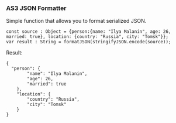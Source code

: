 ### AS3 JSON Formatter
Simple function that allows you to format serialized JSON.

```actionscript3
const source : Object = {person:{name: "Ilya Malanin", age: 26, married: true}, location: {country: "Russia", city: "Tomsk"}};
var result : String = formatJSON(stringifyJSON.encode(source));
```

Result:
```
{
  "person": {
		"name": "Ilya Malanin",
		"age": 26,
		"married": true
	},
	"location": {
		"country": "Russia",
		"city": "Tomsk"
	}
}
```
